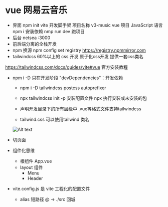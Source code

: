# vue 网易云音乐

- 界面 
    npm init vite 开发脚手架
    项目名称 v3-music
    vue 项目
    JavaScript 语言
    npm i 安装依赖
    nmp run dev 跑项目
- 后台
    netsea
    :3000
- 前后端分离的全栈开发
- npm 换源
    npm config set registry https://registry.npmmirror.com
- tailwindcss 60%以上的 css 开发 原子化css开发 提供一套css类名

https://tailwindcss.com/docs/guides/vite#vue 官方安装教程

- npm i -D 只在开发阶段   "devDependencies"：开发依赖
    - npm i -D tailwindcss postcss autoprefixer

    - npx tailwindcss init -p 安装配置文件
        npx 执行安装或未安装的包
    - 声明开发目录下的所有层级中 .vue等格式文件支持tailwindcss
    - tailwind.css 
    可以使用tailwind 类名


    ![Alt text](image.png)
- 切页面
- 组件化思维
    - 根组件 App.vue
    - layout 组件
        - Menu
        - Header
- vite.config.js 是 vite 工程化的配置文件
    - alias 短路径
        @ -> ./src 回城
